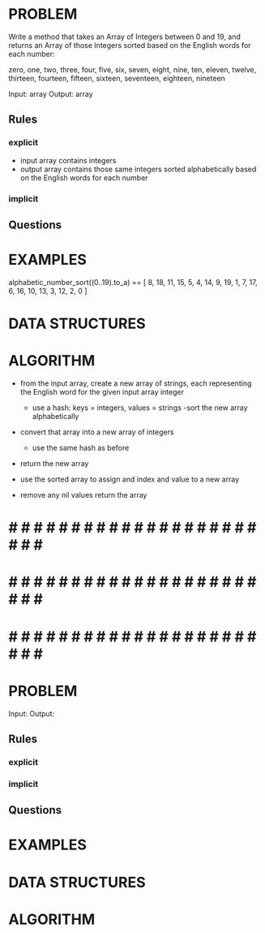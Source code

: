 # PROBLEM
Write a method that takes an Array of Integers between 0 and 19, and returns an Array of those Integers sorted based on the English words for each number:

zero, one, two, three, four, five, six, seven, eight, nine, ten, eleven, twelve, thirteen, fourteen, fifteen, sixteen, seventeen, eighteen, nineteen

  Input: array
  Output: array

  ## Rules
  ### explicit
  - input array contains integers
  - output array contains those same integers sorted alphabetically based on the English words for each number
  ### implicit


  ## Questions


# EXAMPLES
alphabetic_number_sort((0..19).to_a) == [
  8, 18, 11, 15, 5, 4, 14, 9, 19, 1, 7, 17,
  6, 16, 10, 13, 3, 12, 2, 0
]

# DATA STRUCTURES


# ALGORITHM
- from the input array, create a new array of strings, each representing the English word for the given input array integer
  - use a hash: keys = integers, values = strings
-sort the new array alphabetically
- convert that array into a new array of integers
  - use the same hash as before
- return the new array

- use the sorted array to assign and index and value to a new array
- remove any nil values
return the array



# # # # # # # # # # # # # # # # # # # # # # # # #
# # # # # # # # # # # # # # # # # # # # # # # # #
# # # # # # # # # # # # # # # # # # # # # # # # #

# PROBLEM


  Input: 
  Output:

  ## Rules
  ### explicit
  
  ### implicit


  ## Questions


# EXAMPLES


# DATA STRUCTURES


# ALGORITHM
